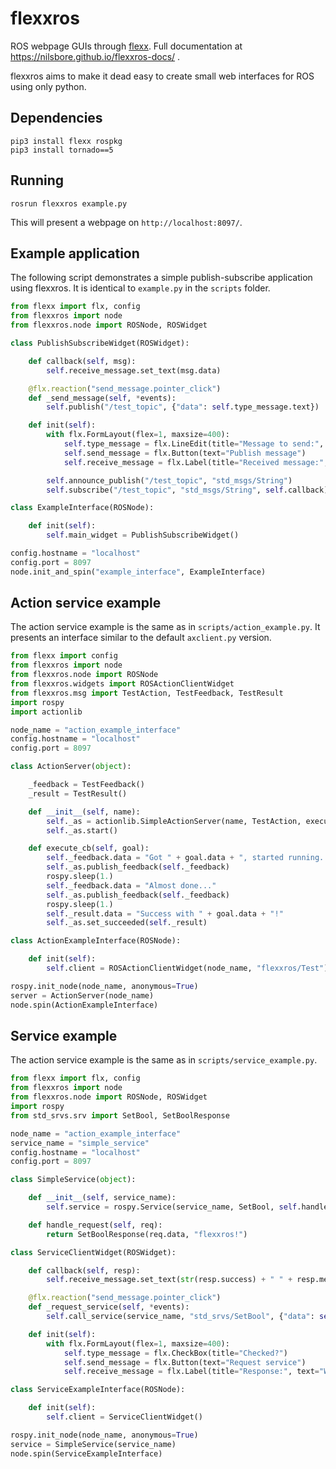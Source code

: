 # flexxros
ROS webpage GUIs through [flexx](https://flexx.readthedocs.io/en/stable/).
Full documentation at https://nilsbore.github.io/flexxros-docs/ .

flexxros aims to make it dead easy to create small web interfaces for ROS using only python.

## Dependencies

```
pip3 install flexx rospkg
pip3 install tornado==5
```

## Running

```
rosrun flexxros example.py
```
This will present a webpage on `http://localhost:8097/`.

## Example application

The following script demonstrates a simple publish-subscribe application using flexxros.
It is identical to `example.py` in the `scripts` folder.

```python
from flexx import flx, config
from flexxros import node
from flexxros.node import ROSNode, ROSWidget

class PublishSubscribeWidget(ROSWidget):

    def callback(self, msg):
        self.receive_message.set_text(msg.data)

    @flx.reaction("send_message.pointer_click")
    def _send_message(self, *events):
        self.publish("/test_topic", {"data": self.type_message.text})

    def init(self):
        with flx.FormLayout(flex=1, maxsize=400):
            self.type_message = flx.LineEdit(title="Message to send:", text="")
            self.send_message = flx.Button(text="Publish message")
            self.receive_message = flx.Label(title="Received message:", text="Waiting for message...")

        self.announce_publish("/test_topic", "std_msgs/String")
        self.subscribe("/test_topic", "std_msgs/String", self.callback)

class ExampleInterface(ROSNode):

    def init(self):
        self.main_widget = PublishSubscribeWidget()

config.hostname = "localhost"
config.port = 8097
node.init_and_spin("example_interface", ExampleInterface)
```

## Action service example

The action service example is the same as in `scripts/action_example.py`.
It presents an interface similar to the default `axclient.py` version.

```python
from flexx import config
from flexxros import node
from flexxros.node import ROSNode
from flexxros.widgets import ROSActionClientWidget
from flexxros.msg import TestAction, TestFeedback, TestResult
import rospy
import actionlib

node_name = "action_example_interface"
config.hostname = "localhost"
config.port = 8097

class ActionServer(object):

    _feedback = TestFeedback()
    _result = TestResult()

    def __init__(self, name):
        self._as = actionlib.SimpleActionServer(name, TestAction, execute_cb=self.execute_cb, auto_start=False)
        self._as.start()

    def execute_cb(self, goal):
        self._feedback.data = "Got " + goal.data + ", started running..."
        self._as.publish_feedback(self._feedback)
        rospy.sleep(1.)
        self._feedback.data = "Almost done..."
        self._as.publish_feedback(self._feedback)
        rospy.sleep(1.)
        self._result.data = "Success with " + goal.data + "!"
        self._as.set_succeeded(self._result)

class ActionExampleInterface(ROSNode):

    def init(self):
        self.client = ROSActionClientWidget(node_name, "flexxros/Test")

rospy.init_node(node_name, anonymous=True)
server = ActionServer(node_name)
node.spin(ActionExampleInterface)
```
## Service example

The action service example is the same as in `scripts/service_example.py`.

```python
from flexx import flx, config
from flexxros import node
from flexxros.node import ROSNode, ROSWidget
import rospy
from std_srvs.srv import SetBool, SetBoolResponse

node_name = "action_example_interface"
service_name = "simple_service"
config.hostname = "localhost"
config.port = 8097

class SimpleService(object):

    def __init__(self, service_name):
        self.service = rospy.Service(service_name, SetBool, self.handle_request)

    def handle_request(self, req):
        return SetBoolResponse(req.data, "flexxros!")

class ServiceClientWidget(ROSWidget):

    def callback(self, resp):
        self.receive_message.set_text(str(resp.success) + " " + resp.message)

    @flx.reaction("send_message.pointer_click")
    def _request_service(self, *events):
        self.call_service(service_name, "std_srvs/SetBool", {"data": self.type_message.checked}, self.callback)

    def init(self):
        with flx.FormLayout(flex=1, maxsize=400):
            self.type_message = flx.CheckBox(title="Checked?")
            self.send_message = flx.Button(text="Request service")
            self.receive_message = flx.Label(title="Response:", text="Waiting for response...")

class ServiceExampleInterface(ROSNode):

    def init(self):
        self.client = ServiceClientWidget()

rospy.init_node(node_name, anonymous=True)
service = SimpleService(service_name)
node.spin(ServiceExampleInterface)
```

